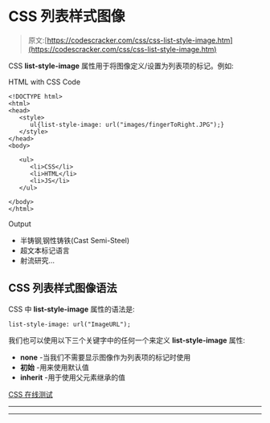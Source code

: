 # CSS 列表样式图像

> 原文:[https://codescracker.com/css/css-list-style-image.htm](https://codescracker.com/css/css-list-style-image.htm)

CSS **list-style-image** 属性用于将图像定义/设置为列表项的标记。例如:

HTML with CSS Code

```
<!DOCTYPE html>
<html>
<head>
   <style>
      ul{list-style-image: url("images/fingerToRight.JPG");}
   </style>
</head>
<body>

   <ul>
      <li>CSS</li>
      <li>HTML</li>
      <li>JS</li>
   </ul>

</body>
</html>
```

Output

*   半铸钢ˌ钢性铸铁(Cast Semi-Steel)
*   超文本标记语言
*   射流研究…

## CSS 列表样式图像语法

CSS 中 **list-style-image** 属性的语法是:

```
list-style-image: url("ImageURL");
```

我们也可以使用以下三个关键字中的任何一个来定义 **list-style-image** 属性:

*   **none** -当我们不需要显示图像作为列表项的标记时使用
*   **初始** -用来使用默认值
*   **inherit** -用于使用父元素继承的值

[CSS 在线测试](/exam/showtest.php?subid=5)

* * *

* * *